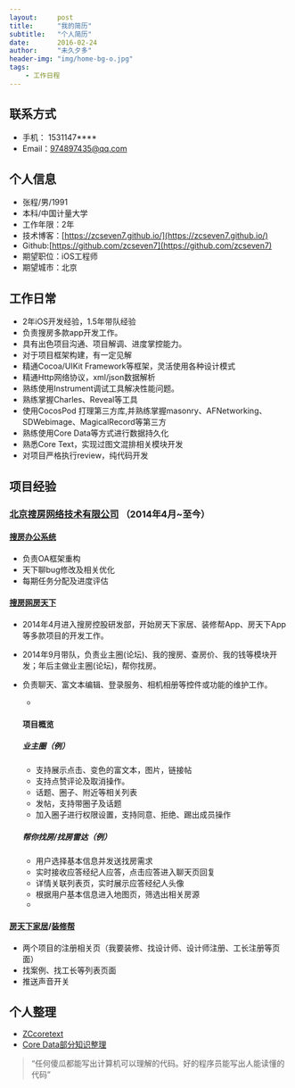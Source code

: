 ```yaml
---
layout:     post
title:      "我的简历"
subtitle:   "个人简历"
date:       2016-02-24
author:     "未久夕多"
header-img: "img/home-bg-o.jpg"
tags:
    - 工作日程
---
```



## 联系方式
* 手机： 1531147****
* Email：974897435@qq.com

## 个人信息
* 张程/男/1991
* 本科/中国计量大学
* 工作年限：2年
* 技术博客：[https://zcseven7.github.io/](https://zcseven7.github.io/)
* Github:[https://github.com/zcseven7](https://github.com/zcseven7)
* 期望职位：iOS工程师
* 期望城市：北京

## 工作日常
* 2年iOS开发经验，1.5年带队经验 
* 负责搜房多款app开发工作。 
* 具有出色项目沟通、项目解调、进度掌控能力。 
* 对于项目框架构建，有一定见解
* 精通Cocoa/UIKit Framework等框架，灵活使用各种设计模式 
* 精通Http网络协议，xml/json数据解析 
* 熟练使用Instrument调试工具解决性能问题。 
* 熟练掌握Charles、Reveal等工具 
* 使用CocosPod 打理第三方库,并熟练掌握masonry、AFNetworking、SDWebimage、MagicalRecord等第三方 
* 熟练使用Core Data等方式进行数据持久化 
* 熟悉Core Text，实现过图文混排相关模块开发
* 对项目严格执行review，纯代码开发

## 项目经验

### [北京搜房网络技术有限公司](http://www1.fang.com/) （2014年4月~至今）

#### [搜房办公系统](http://work.fang.com/v2/mobile/download.jsp)
* 负责OA框架重构
* 天下聊bug修改及相关优化
* 每期任务分配及进度评估

#### [搜房网房天下](https://itunes.apple.com/cn/app/soufun/id413993350?8&ls=1)
* 2014年4月进入搜房控股研发部，开始房天下家居、装修帮App、房天下App 等多款项目的开发工作。 
* 2014年9月带队，负责业主圈(论坛)、我的搜房、查房价、我的钱等模块开发；年后主做业主圈(论坛)，帮你找房。 
* 负责聊天、富文本编辑、登录服务、相机相册等控件或功能的维护工作。 

	-
	
	#### 项目概览 
	
	##### 业主圈（例） 
	* 支持展示点击、变色的富文本，图片，链接帖
	* 支持点赞评论及取消操作。
	* 话题、圈子、附近等相关列表 
	* 发帖，支持带圈子及话题 
	* 加入圈子进行权限设置，支持同意、拒绝、踢出成员操作

	##### 帮你找房/找房雷达（例）
	* 用户选择基本信息并发送找房需求
	* 实时接收应答经纪人应答，点击应答进入聊天页回复
	* 详情关联列表页，实时展示应答经纪人头像
	* 根据用户基本信息进入地图页，筛选出相关房源
	
	-

#### [房天下家居](https://itunes.apple.com/cn/app/fang-tian-xia-jia-ju/id834843753?mt=8)/[装修帮](https://itunes.apple.com/cn/app/zhuang-xiu-bang-sou-fang-wang/id704307925?mt=8)
* 两个项目的注册相关页（我要装修、找设计师、设计师注册、工长注册等页面）
* 找案例、找工长等列表页面
* 推送声音开关

## 个人整理
* [ZCcoretext](https://github.com/zcseven7/ZCcoretext)
* [Core Data部分知识整理](https://zcseven7.github.io/2016/02/17/CoreData/)

> “任何傻瓜都能写出计算机可以理解的代码。好的程序员能写出人能读懂的代码”